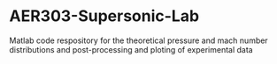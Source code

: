 # AER303-Supersonic-Lab
Matlab code respository for the theoretical pressure and mach number distributions and post-processing and ploting of experimental data
